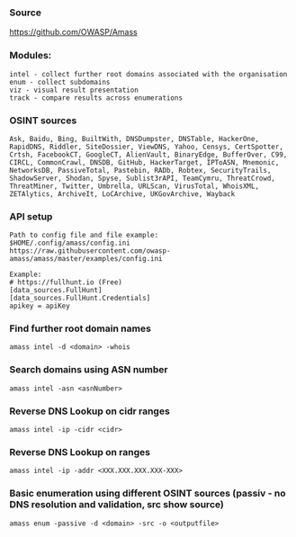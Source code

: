 ### Source
https://github.com/OWASP/Amass  

### Modules:
```
intel - collect further root domains associated with the organisation 
enum - collect subdomains
viz - visual result presentation
track - compare results across enumerations
```

### OSINT sources
```
Ask, Baidu, Bing, BuiltWith, DNSDumpster, DNSTable, HackerOne, RapidDNS, Riddler, SiteDossier, ViewDNS, Yahoo, Censys, CertSpotter, Crtsh, FacebookCT, GoogleCT, AlienVault, BinaryEdge, BufferOver, C99, CIRCL, CommonCrawl, DNSDB, GitHub, HackerTarget, IPToASN, Mnemonic, NetworksDB, PassiveTotal, Pastebin, RADb, Robtex, SecurityTrails, ShadowServer, Shodan, Spyse, Sublist3rAPI, TeamCymru, ThreatCrowd, ThreatMiner, Twitter, Umbrella, URLScan, VirusTotal, WhoisXML, ZETAlytics, ArchiveIt, LoCArchive, UKGovArchive, Wayback
```

### API setup
```
Path to config file and file example:
$HOME/.config/amass/config.ini
https://raw.githubusercontent.com/owasp-amass/amass/master/examples/config.ini

Example:
# https://fullhunt.io (Free)
[data_sources.FullHunt]
[data_sources.FullHunt.Credentials]
apikey = apiKey
```

### Find further root domain names 
```
amass intel -d <domain> -whois
```

### Search domains using ASN number
```
amass intel -asn <asnNumber>
```

### Reverse DNS Lookup on cidr ranges 
```
amass intel -ip -cidr <cidr>
```

### Reverse DNS Lookup on ranges
```
amass intel -ip -addr <XXX.XXX.XXX.XXX-XXX>
```

### Basic enumeration using different OSINT sources (passiv - no DNS resolution and validation, src show source)
```
amass enum -passive -d <domain> -src -o <outputfile>
```

